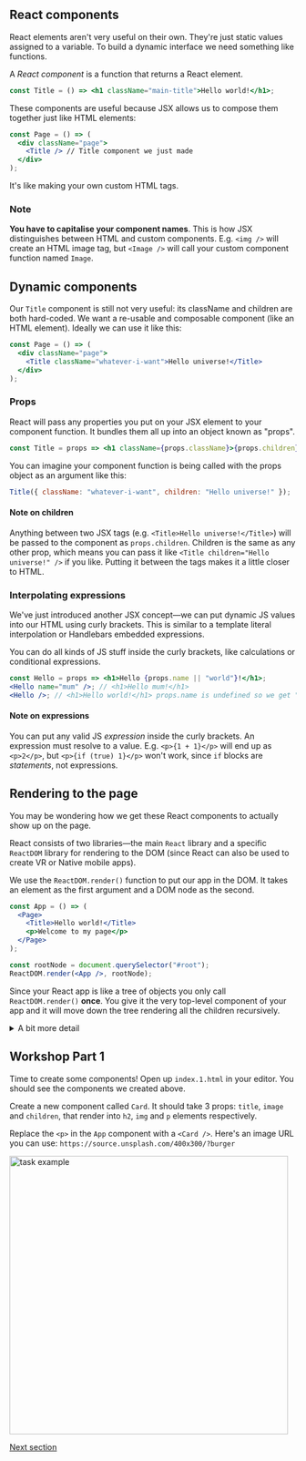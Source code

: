 ## React components

React elements aren't very useful on their own. They're just static values assigned to a variable. To build a dynamic interface we need something like functions.

A _React component_ is a function that returns a React element.

```jsx
const Title = () => <h1 className="main-title">Hello world!</h1>;
```

These components are useful because JSX allows us to compose them together just like HTML elements:

```jsx
const Page = () => (
  <div className="page">
    <Title /> // Title component we just made
  </div>
);
```

It's like making your own custom HTML tags.

### Note

**You have to capitalise your component names**. This is how JSX distinguishes between HTML and custom components. E.g. `<img />` will create an HTML image tag, but `<Image />` will call your custom component function named `Image`.

## Dynamic components

Our `Title` component is still not very useful: its className and children are both hard-coded. We want a re-usable and composable component (like an HTML element). Ideally we can use it like this:

```jsx
const Page = () => (
  <div className="page">
    <Title className="whatever-i-want">Hello universe!</Title>
  </div>
);
```

### Props

React will pass any properties you put on your JSX element to your component function. It bundles them all up into an object known as "props".

```jsx
const Title = props => <h1 className={props.className}>{props.children}</h1>;
```

You can imagine your component function is being called with the props object as an argument like this:

```javascript
Title({ className: "whatever-i-want", children: "Hello universe!" });
```

#### Note on children

Anything between two JSX tags (e.g. `<Title>Hello universe!</Title>`) will be passed to the component as `props.children`. Children is the same as any other prop, which means you can pass it like `<Title children="Hello universe!" />` if you like. Putting it between the tags makes it a little closer to HTML.

### Interpolating expressions

We've just introduced another JSX concept—we can put dynamic JS values into our HTML using curly brackets. This is similar to a template literal interpolation or Handlebars embedded expressions.

You can do all kinds of JS stuff inside the curly brackets, like calculations or conditional expressions.

```jsx
const Hello = props => <h1>Hello {props.name || "world"}!</h1>;
<Hello name="mum" />; // <h1>Hello mum!</h1>
<Hello />; // <h1>Hello world!</h1> props.name is undefined so we get "world" instead
```

#### Note on expressions

You can put any valid JS _expression_ inside the curly brackets. An expression must resolve to a value. E.g. `<p>{1 + 1}</p>` will end up as `<p>2</p>`, but `<p>{if (true) 1}</p>` won't work, since `if` blocks are _statements_, not expressions.

## Rendering to the page

You may be wondering how we get these React components to actually show up on the page.

React consists of two libraries—the main `React` library and a specific `ReactDOM` library for rendering to the DOM (since React can also be used to create VR or Native mobile apps).

We use the `ReactDOM.render()` function to put our app in the DOM. It takes an element as the first argument and a DOM node as the second.

```jsx
const App = () => (
  <Page>
    <Title>Hello world!</Title>
    <p>Welcome to my page</p>
  </Page>
);

const rootNode = document.querySelector("#root");
ReactDOM.render(<App />, rootNode);
```

Since your React app is like a tree of objects you only call `ReactDOM.render()` **once**. You give it the very top-level component of your app and it will move down the tree rendering all the children recursively.

<details>
<summary>A bit more detail</summary>

The component functions return React elements, which are objects describing an element, its properties, and its children. These objects form a tree, with a top-level element that renders child elements, that in turn have their own children. A small app might produce a tree like this:

```jsx
const App = () => (
  <Page>
    <Title>Hello world!</Title>
    <p>Welcome to my page</p>
  </Page>
);

// App returns an object roughly like this:
// {
//   type: App,
//   props: {
//     children: [
//       {
//         type: Page,
//         children: [
//           {
//             type: Title,
//             props: {
//               children: "Hello world!",
//             },
//           },
//           {
//             type: "p",
//             props: {
//               children: "Welcome to my page",
//             },
//           },
//         ],
//       },
//     ],
//   },
// };

const rootNode = document.querySelector("#root");
ReactDOM.render(<App />, root);

// will render this HTML to the DOM:
// <div className="page">
//   <h1>Hello world!</h1>
//   <p>Welcome to my page</p>
// </div>
```

</details>

## Workshop Part 1

Time to create some components! Open up `index.1.html` in your editor. You should see the components we created above.

Create a new component called `Card`. It should take 3 props: `title`, `image` and `children`, that render into `h2`, `img` and `p` elements respectively.

Replace the `<p>` in the `App` component with a `<Card />`. Here's an image URL you can use: `https://source.unsplash.com/400x300/?burger`

<img width="489" alt="task example" src="https://user-images.githubusercontent.com/9408641/58386359-a0ebc880-7ff6-11e9-8214-48b9206aa711.png">

[Next section](/03-a-date-with-state)
